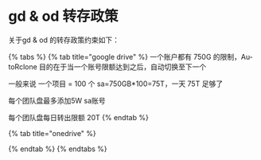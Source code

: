 # gd & od 转存政策

关于gd & od 的转存政策约束如下：

{% tabs %}
{% tab title="google drive" %}
一个账户都有 750G 的限制，Au­toR­clone 目的在于当一个账号限额达到之后，自动切换至下一个

一般来说 一个项目 = 100 个 sa=750GB\*100=75T，一天 75T 足够了

每个团队盘最多添加5W sa账号

每个团队盘每日转出限额 20T
{% endtab %}

{% tab title="onedrive" %}

{% endtab %}
{% endtabs %}

